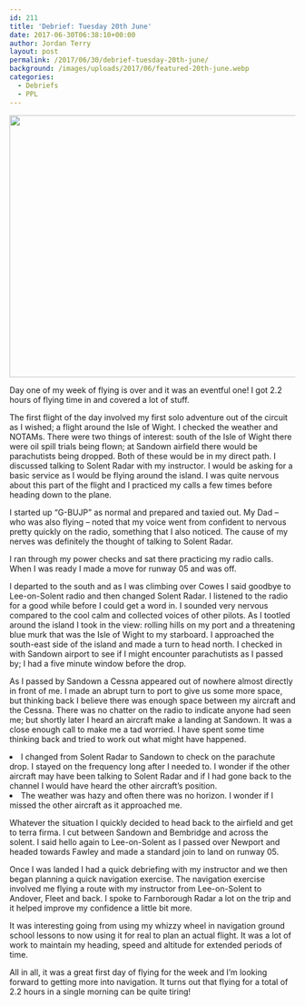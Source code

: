 ```yaml
---
id: 211
title: 'Debrief: Tuesday 20th June'
date: 2017-06-30T06:38:10+00:00
author: Jordan Terry
layout: post
permalink: /2017/06/30/debrief-tuesday-20th-june/
background: /images/uploads/2017/06/featured-20th-june.webp
categories:
  - Debriefs
  - PPL
---
```


<img loading="lazy" class="alignnone size-large wp-image-212" src="{{ site.baseurl }}/images/uploads/2017/06/featured-20th-june-1024x461.webp" alt="" width="1024" height="461" srcset="{{ site.baseurl }}/images/uploads/2017/06/featured-20th-june-1024x461.webp 1024w, {{ site.baseurl }}/images/uploads/2017/06/featured-20th-june-300x135.webp 300w, {{ site.baseurl }}/images/uploads/2017/06/featured-20th-june-768x346.webp 768w, {{ site.baseurl }}/images/uploads/2017/06/featured-20th-june.webp 2000w" sizes="(max-width: 1024px) 100vw, 1024px" />

<span style="font-weight: 400;">Day one of my week of flying is over and it was an eventful one! I got 2.2 hours of
flying time in and covered a lot of stuff.</span>

<span style="font-weight: 400;">The first flight of the day involved my first solo adventure out of the circuit as I
wished; a flight around the Isle of Wight. I checked the weather and NOTAMs. There were two things of interest: south of
the Isle of Wight there were oil spill trials being flown; at Sandown airfield there would be parachutists being
dropped. Both of these would be in my direct path. I discussed talking to Solent Radar with my instructor. I would be
asking for a basic service as I would be flying around the island. I was quite nervous about this part of the flight and
I practiced my calls a few times before heading down to the plane.</span>

<span style="font-weight: 400;">I started up “G-BUJP” as normal and prepared and taxied out. My Dad &#8211; who was also
flying &#8211; noted that my voice went from confident to nervous pretty quickly on the radio, something that I also
noticed. The cause of my nerves was definitely the thought of talking to Solent Radar.</span>

<span style="font-weight: 400;">I ran through my power checks and sat there practicing my radio calls. When I was ready
I made a move for runway 05 and was off.</span>

<span style="font-weight: 400;">I departed to the south and as I was climbing over Cowes I said goodbye to Lee-on-Solent
radio and then changed Solent Radar. I listened to the radio for a good while before I could get a word in. I sounded
very nervous compared to the cool calm and collected voices of other pilots. As I tootled around the island I took in
the view: rolling hills on my port and a threatening blue murk that was the Isle of Wight to my starboard. I approached
the south-east side of the island and made a turn to head north. I checked in with Sandown airport to see if I might
encounter parachutists as I passed by; I had a five minute window before the drop.</span>

<span style="font-weight: 400;">As I passed by Sandown a Cessna appeared out of nowhere almost directly in front of me.
I made an abrupt turn to port to give us some more space, but thinking back I believe there was enough space between my
aircraft and the Cessna. There was no chatter on the radio to indicate anyone had seen me; but shortly later I heard an
aircraft make a landing at Sandown. It was a close enough call to make me a tad worried. I have spent some time thinking
back and tried to work out what might have happened.</span>

<li style="font-weight: 400;">
  <span style="font-weight: 400;">I changed from Solent Radar to Sandown to check on the parachute drop. I stayed on the frequency long after I needed to. I wonder if the other aircraft may have been talking to Solent Radar and if I had gone back to the channel I would have heard the other aircraft’s position.</span>
</li>
<li style="font-weight: 400;">
  <span style="font-weight: 400;">The weather was hazy and often there was no horizon. I wonder if I missed the other aircraft as it approached me. </span>
</li>

<span style="font-weight: 400;">Whatever the situation I quickly decided to head back to the airfield and get to terra
firma. I cut between Sandown and Bembridge and across the solent. I said hello again to Lee-on-Solent as I passed over
Newport and headed towards Fawley and made a standard join to land on runway 05.</span>

<span style="font-weight: 400;">Once I was landed I had a quick debriefing with my instructor and we then began planning
a quick navigation exercise. The navigation exercise involved me flying a route with my instructor from Lee-on-Solent to
Andover, Fleet and back. I spoke to Farnborough Radar a lot on the trip and it helped improve my confidence a little bit
more.</span>

<span style="font-weight: 400;">It was interesting going from using my whizzy wheel in navigation ground school lessons
to now using it for real to plan an actual flight. It was a lot of work to maintain my heading, speed and altitude for
extended periods of time. </span>

<span style="font-weight: 400;">All in all, it was a great first day of flying for the week and I’m looking forward to
getting more into navigation. It turns out that flying for a total of 2.2 hours in a single morning can be quite
tiring!</span>